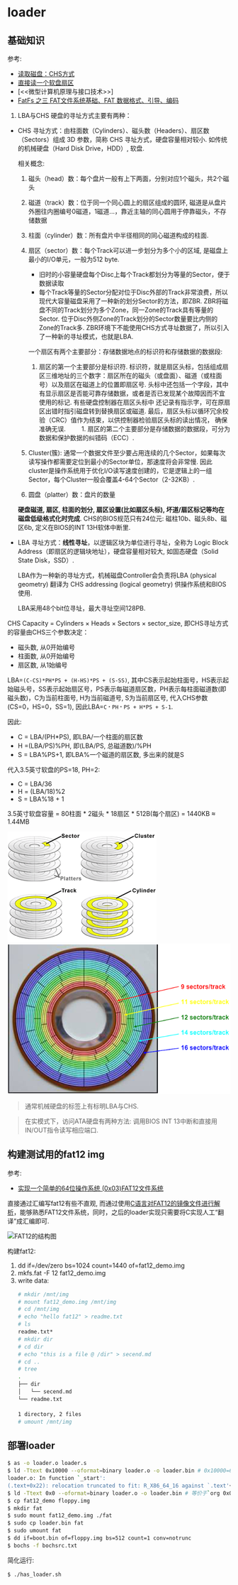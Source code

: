 # loader
## 基础知识
参考:
- [读取磁盘：CHS方式](https://www.cnblogs.com/mlzrq/p/10223053.html)
- [直接读一个软盘扇区](https://my.oschina.net/u/580100/blog/526788)
- [<<微型计算机原理与接口技术>>]
- [FatFs 之三 FAT文件系统基础、FAT 数据格式、引导、编码](https://blog.csdn.net/ZCShouCSDN/article/details/97610903)

1. LBA与CHS
硬盘的寻址方式主要有两种：
- CHS 寻址方式：由柱面数（Cylinders）、磁头数（Headers）、扇区数（Sectors）组成 3D 参数，简称 CHS 寻址方式，硬盘容量相对较小. 如传统的机械硬盘（Hard Disk Drive，HDD）, 软盘.

    相关概念:
    1. 磁头（head）数：每个盘片一般有上下两面，分别对应1个磁头，共2个磁头
    1. 磁道（track）数：位于同一个同心圆上的扇区组成的圆环, 磁道是从盘片外圈往内圈编号0磁道，1磁道...，靠近主轴的同心圆用于停靠磁头，不存储数据
    1. 柱面（cylinder）数：所有盘片中半径相同的同心磁道构成的柱面.
    1. 扇区（sector）数：每个Track可以进一步划分为多个小的区域, 是磁盘上最小的I/O单元，一般为512 byte.

        - 旧时的小容量硬盘每个Disc上每个Track都划分为等量的Sector，便于数据读取
        - 每个Track等量的Sector分配对位于Disc外部的Track非常浪费，所以现代大容量磁盘采用了一种新的划分Sector的方法，即ZBR. ZBR将磁盘不同的Track划分为多个Zone，同一Zone的Track具有等量的Sector. 位于Disc外侧Zone的Track划分的Sector数量要比内侧的Zone的Track多. ZBR环境下不能使用CHS方式寻址数据了，所以引入了一种新的寻址模式，也就是LBA.

        一个扇区有两个主要部分：存储数据地点的标识符和存储数据的数据段:
        1. 扇区的第一个主要部分是标识符. 标识符，就是扇区头标，包括组成扇区三维地址的三个数字：扇区所在的磁头（或盘面）、磁道（或柱面号）以及扇区在磁道上的位置即扇区号. 头标中还包括一个字段，其中有显示扇区是否能可靠存储数据，或者是否已发现某个故障因而不宜使用的标记. 有些硬盘控制器在扇区头标中 还记录有指示字，可在原扇区出错时指引磁盘转到替换扇区或磁道. 最后，扇区头标以循环冗余校验（CRC）值作为结束，以供控制器检验扇区头标的读出情况， 确保准确无误.
　　     1. 扇区的第二个主要部分是存储数据的数据段，可分为数据和保护数据的纠错码（ECC）.
    1. Cluster(簇): 通常一个数据文件至少要占用连续的几个Sector，如果每次读写操作都需要定位到最小的Sector单位，那速度将会非常慢. 因此cluster是操作系统用于优化I/O读写速度创建的，它是逻辑上的一组Sector，每个Cluster一般会覆盖4-64个Sector（2-32KB）.
    1. 圆盘（platter）数：盘片的数量

    **硬盘磁道, 扇区, 柱面的划分, 扇区设置(比如扇区头标), 坏道/扇区标记等均在磁盘低级格式化时完成**.
    CHS的BIOS规范只有24位元: 磁柱10b、磁头8b、磁区6b, 定义在BIOS的INT 13H软体中断里.
- LBA 寻址方式：**线性寻址**，以逻辑区块为单位进行寻址，全称为 Logic Block Address（即扇区的逻辑块地址），硬盘容量相对较大, 如固态硬盘（Solid State Disk，SSD）.

    LBA作为一种新的寻址方式，机械磁盘Controller会负责将LBA (physical geometry) 翻译为 CHS addressing (logical geometry) 供操作系统和BIOS使用.

    LBA采用48个bit位寻址，最大寻址空间128PB.

CHS Capacity = Cylinders × Heads × Sectors × sector_size, 即CHS寻址方式的容量由CHS三个参数决定：
- 磁头数, 从0开始编号
- 柱面数, 从0开始编号
- 扇区数, 从1始编号

LBA=`(C-CS)*PH*PS + (H-HS)*PS + (S-SS)`, 其中CS表示起始柱面号，HS表示起始磁头号，SS表示起始扇区号，PS表示每磁道扇区数，PH表示每柱面磁道数(即磁头数)，C为当前柱面号, H为当前磁道号, S为当前扇区号, 代入CHS参数(CS=0，HS=0，SS=1), 因此LBA=`C﹡PH﹡PS + H*PS + S-1`.

因此:
- C = LBA/(PH*PS), 即LBA/一个柱面的扇区数
- H =(LBA/PS)%PH, 即(LBA/PS, 总磁道数)/%PH
- S = LBA%PS+1, 即LBA%一个磁道的扇区数, 多出来的就是S

代入3.5英寸软盘的PS=18, PH=2:
- C = LBA/36
- H = (LBA/18)%2
- S = LBA%18 + 1

3.5英寸软盘容量 = 80柱面 * 2磁头 * 18扇区 * 512B(每个扇区) = 1440KB ≈ 1.44MB


![磁盘结构](disk.png)
![使用ZBR的磁盘](disk_zone.png)

> 通常机械硬盘的标签上有标明LBA与CHS.

> 在实模式下，访问ATA硬盘有两种方法: 调用BIOS INT 13中断和直接用IN/OUT指令读写相应端口.

## 构建测试用的fat12 img
参考:
- [实现一个简单的64位操作系统 (0x03)FAT12文件系统](https://zhuanlan.zhihu.com/p/43296291)

直接通过汇编写fat12有些不直观, 而通过使用[C语言对FAT12的镜像文件进行解析](parse_fat12.c)，能够熟悉FAT12文件系统，同时，之后的loader实现只需要将C实现人工“翻译”成汇编即可.

![FAT12的结构图](fat12.png)

构建fat12:
1. dd if=/dev/zero bs=1024 count=1440 of=fat12_demo.img
1. mkfs.fat -F 12 fat12_demo.img
1. write data:
    ```bash
    # mkdir /mnt/img
    # mount fat12_demo.img /mnt/img
    # cd /mnt/img
    # echo "hello fat12" > readme.txt
    # ls
    readme.txt*
    # mkdir dir
    # cd dir
    # echo "this is a file @ /dir" > secend.md
    # cd ..
    # tree
    .
    ├── dir
    │   └── secend.md
    └── readme.txt

    1 directory, 2 files
    # umount /mnt/img
    ```
## 部署loader
```bash
$ as -o loader.o loader.s
$ ld -Ttext 0x10000 --oformat=binary loader.o -o loader.bin # 0x10000=64k // [报错原因](https://stackoverflow.com/questions/61617819/ld-ttext-0x10000-oformat-binary-loader-o-o-loader-bin-not-work): `-Ttext`仅是`seg:off`的off部分, 在16-bit下off最大值是0xFFFF(b4K), 0x10000明显超出了.
loader.o: In function `_start':
(.text+0x22): relocation truncated to fit: R_X86_64_16 against `.text'+28 # 官方的例子没出错是因为它用了相对定位
$ ld -Ttext 0x0 --oformat=binary loader.o -o loader.bin # 等价于`org 0x0`, 启用相对定位, 因为boot已帮忙拷到指定位置并跳转到该位置继续执行, 因此它不需要像`1.bootloader/boot`那样需指定在0x7c00开始运行.
$ cp fat12_demo floppy.img
$ mkdir fat
$ sudo mount fat12_demo.img ./fat
$ sudo cp loader.bin fat
$ sudo umount fat
$ dd if=boot.bin of=floppy.img bs=512 count=1 conv=notrunc
$ bochs -f bochsrc.txt
```

简化运行:
```
$ ./has_loader.sh
```